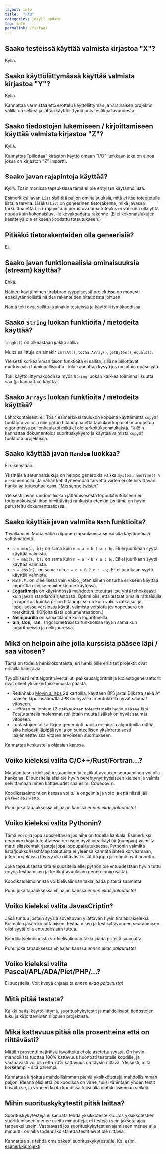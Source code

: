 ```yaml
---
layout: info
title:  "FAQ"
categories: jekyll update
tag: info
permalink: /fi/faq/
---
```


## Saako testeissä käyttää valmista kirjastoa "X"?

Kyllä.

## Saako käyttöliittymässä käyttää valmista kirjastoa "Y"?

Kyllä.

Kannattaa varmistaa että erottelu käyttöliittymän ja varsinaisen projektin välillä on selkeä ja jättää käyttöliittymä pois testikaattavuudesta.

## Saako tiedostojen lukemiseen / kirjoittamiseen käyttää valmista kirjastoa "Z"?

Kyllä.

Kannattaa "piilottaa" kirjaston käyttö omaan "I/O" luokkaan joka on ainoa jossa on kirjaston "Z" importti.

## Saako javan rajapintoja käyttää?

Kyllä. Tosin monissa tapauksissa tämä ei ole erityisen käytännöllistä.

Esimerkiksi javan `List` sisältää paljon ominaisuuksia, mitä ei itse toteutetulla listalla tarvita. Lisäksi `List` on geneerinen tietorakenne, mikä javassa tarkoittaa että `List` rajapintaan perustuva oma toteutus ei voi ikinä olla yhtä nopea kuin kokonaisluvuille kovakoodattu rakenne. (Ellei kokonaislukujen käsittelyä ole erikseen koodattu toteutukseen.)

## Pitääkö tietorakenteiden olla geneerisiä?

Ei.

## Saako javan funktionaalisia ominaisuuksia (stream) käyttää?

Ehkä. 

Näiden käyttäminen tiralabran tyyppisessä projektissa on monesti epäkäytännöllistä näiden rakenteiden hitaudesta johtuen.

Nämä toki ovat sallittuja ainakin testeissä ja käyttöliittymäkoodissa.

## Saako `String` luokan funktioita / metodeita käyttää?

`lenght()` on oikeastaan pakko sallia.

Muita sallittuja on ainakin `charAt()`, `toCharArray()`, `getBytes()`, `equals()`.

Yleisesti korkeamman tason funktioita ei sallita, sillä ne piilottavat epätriviaalia toiminnallisuutta. Toki kannattaa kysyä jos on jotain epäselvää.

Toki käyttöliittymäkoodissa myös `String` luokan kaikkea toiminnallisuutta saa (ja kannattaa) käyttää.

## Saako `Arrays` luokan funktioita / metodeita käyttää?

Lähtökohtaisesti ei. Tosin esimerkiksi taulukon kopiointi käyttämättä `copyOf` funktiota voi olla niin paljon hitaampaa että taulukon kopiointi muodostuu algoritmissa pullonkaulaksi mikä ei ole tarkoituksenmukaista. Tällöin kannattaa dokumentoida suorituskykyero ja käyttää valmista `copyOf` funktiota projektissa.

## Saako käyttää javan `Random` luokkaa?

Ei oikeastaan. 

Yksittäisiä satunnaislukuja on helppo generoida vaikka `System.nanoTime() % n` -komennolla. Ja vähän kehittyneempää tarvetta varten ei ole hirvittävän hankalaa totueuttaa esim. "[Mersenne twister](https://en.wikipedia.org/wiki/Mersenne_Twister)".

Yleisesti javan random luokan jättämisesestä lopputoteutukseen ei todennäköisesti ihan hirvittävästi rankaista etenkin jos tämä on hyvin perusteltu dokumentaatiossa.

## Saako käyttää javan valmiita `Math` funktioita?

Tavallaan ei. Mutta vähän riippuen tapauksesta se voi olla käytännössä välttämätöntä.

* `n = min(a, b);` on sama kuin `n = a < b ? a : b;`. Eli ei juurikaan syytä käyttää valmista.
* `n = max(a, b);` on sama kuin `n = a > b ? a : b;`. Eli ei juurikaan syytä käyttää valmista.
* `n = abs(n);` on sama kuin `n = n > 0 ? n : -n;`. Eli ei juurikaan syytä käyttää valmista.
* `Math.Pi` on oleellisesti vain vakio, joten siihen on turha erikseen käyttää importtia ellei se muutenkin ole käytössä.
* **Logaritmeja** on käytännössä mahdoton toteuttaa itse yhtä tehokkaasti kuin javan standardikirjastossa. Optimi olisi että testaat omalla ratkaisulla ja raportoit kuinka paljon hitaampi se on kuin valmis ratkaisu, ja lopullisessa versiossa käytät valmista versiota jos nopeusero on merkittävä. (Kirjoita tästä dokumentaatioon.)
* **Neliöjuurilla** on sama tilanne kuin logaritmeilla.
* **Sin**, **Cos**, **Tan**. Trigonometrisissä funktioissa täysin sama kun logaritmeissa ja neliöjuuressa.


## Mikä on helpoin aihe jolla kurssista pääsee läpi / saa vitosen?

Tämä on todella henkilökohtaista, eri henkilöille erilaiset projektit ovat erilailla haastavia.

Tyypillisesti reittialgoritmivertailut, pakkausalgoritmit ja luolastogeneraattorit ovat olleet yksinkertaisemmasta päästä.

* Reitinhaku [Movin ai labs](https://movingai.com/benchmarks/grids.html) 2d kartoilla, käyttäen BFS ja/tai Dijkstra sekä A* pääsee läpi. Lisäämällä JPS on hyvällä toteutuksella hyvät saumat vitoseen.
* Huffman tai jonkun LZ pakkauksen toteuttamalla hyvin pääsee läpi. Toteuttamalla molemmat (tai jotain muuta lisäksi) on hyvät saumat vitoseen.
* Luolastojen tai karttojen generointi parilla erilaisella algoritmilla riittää aika helposti läpipääsyn ja on suhteellisen yksinkertaisesti laajennettavissa vitosen arvoiseen suoritukseen.

Kannattaa keskustella ohjaajan kanssa.

## Voiko kieleksi valita C/C++/Rust/Fortran...?

Matalan tason kielissä testaaminen ja testikattavuuden seuraaminen voi olla hankalaa. Ei suositella ellei ole hyvin perehtynyt kyseiseen kieleen ja valmis selvittämään miten kattavuudet saa esim. Codecoviin.

Koodikatselmointien kanssa voi tulla ongelmia ja voi olla että niistä jää pisteet saamatta.

Puhu joka tapauksessa ohjaajan kanssa *ennen ekaa palautusta*!

## Voiko kieleksi valita Pythonin?

Tämä voi olla jopa suositeltavaa jos aihe on todella hankala. Esimerkiksi neuroverkkoja toteuttaessa on usein hyvä idea käyttää (numpyn) valmiita matriisilaskentakirjastoja jopa loppupalautuksessa. Pythonin valmiita lista/joukko/HashMap toteutusta ei yleensä kannata lähteä korvaamaan, joten projektissa täytyy olla riittävästi sisältöä jopa jos nämä ovat annettu.

Joka tapauksessa tätä ei suositella ellei python ole entuudestaan hyvin tuttu (myös testaamisen ja testikattavuuksien generoinnin osalta).

Koodikatselmoinnista voi kielivalinnan takia jäädä pisteitä saamatta.

Puhu joka tapauksessa ohjaajan kanssa *ennen ekaa palautusta*!

## Voiko kieleksi valita JavasCriptin?

Jäsä tuntuu jostain syystä soveltuvan yllättävän hyvin tiralabrakieleksi. Kuitenkin jäsän kirjoittamisen, testaamisen ja testikattavuuden seuraamisen olisi syytä olla entuudestaan tuttua.

Koodikatselmoinnista voi kielivalinnan takia jäädä pisteitä saamatta.

Puhu joka tapauksessa ohjaajan kanssa *ennen ekaa palautusta*!

## Voiko kieleksi valita Pascal/APL/ADA/Piet/PHP/...?

Ei suositella. Voit kysyä ohjaajalta *ennen ekaa palautusta*!

## Mitä pitää testata?

Kaikki paitsi käyttöliittymä, suorituskykytestit ja mahdollisesti tiedostojen luku ja kirjoittaminen riippuen projektista.

## Mikä kattavuus pitää olla prosentteina että on riittävästi?

Mitään prosenttimääräisiä tavoitteita ei ole asetettu syystä. On hyvin mahdollista tuottaa 100% kattavuus huonosti testatulle koodille, ja vastaavasti voi olla että 50% kattavuus on täysin riittävä. Yleisesti, mitä korkeampi - sitä parempi.

Kannattaa kirjoittaa mahdollisimman pieniä yksikkötestejä mahdollisimman paljon. Ideana olisi että jos koodissa on virhe, tulisi vähintään yhden testit havaita se, ja virheen kohta koodissa tulisi olla mahdollisimman selkeä.

## Mihin suorituskykytestit pitää laittaa?

Suorituskykytestejä ei kannata tehdä yksikkötesteiksi. Jos yksikkötestien suorittamiseen menee useita minuutteja, ei testejä usein jakseta ajaa tarpeeksi usein. Vastaavasti jos suorituskykytestien ajamiseen menee alle minuutti, on aika todennäköistä että testit eivät ole riittäviä.

Kannattaa siis tehdä oma paketti suorituskykytesteille. Ks. esim. [esimerkkiprojekti](https://github.com/TiraLabra/Testing-and-rmq/tree/master/src/main/java/rmq/util).
